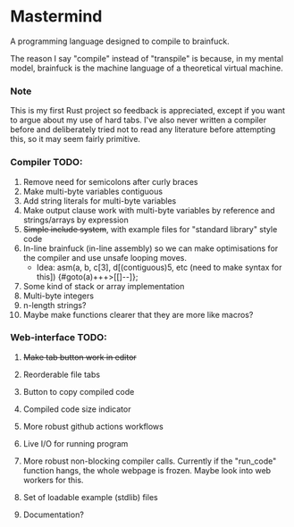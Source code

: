 # Mastermind

A programming language designed to compile to brainfuck.

The reason I say "compile" instead of "transpile" is because, in my mental model, brainfuck is the machine language of a theoretical virtual machine.

### Note

This is my first Rust project so feedback is appreciated, except if you want to argue about my use of hard tabs.
I've also never written a compiler before and deliberately tried not to read any literature before attempting this, so it may seem fairly primitive.

### Compiler TODO:

1. Remove need for semicolons after curly braces
1. Make multi-byte variables contiguous
1. Add string literals for multi-byte variables
1. Make output clause work with multi-byte variables by reference and strings/arrays by expression
1. ~~Simple include system~~, with example files for "standard library" style code
1. In-line brainfuck (in-line assembly) so we can make optimisations for the compiler and use unsafe looping moves.
   - Idea: asm(a, b, c[3], d[(contiguous)5, etc (need to make syntax for this]) {#goto(a)+++>[[]--]};
1. Some kind of stack or array implementation
1. Multi-byte integers
1. n-length strings?
1. Maybe make functions clearer that they are more like macros?

### Web-interface TODO:

1. ~~Make tab button work in editor~~
1. Reorderable file tabs
1. Button to copy compiled code
1. Compiled code size indicator
1. More robust github actions workflows
1. Live I/O for running program
1. More robust non-blocking compiler calls. Currently if the "run_code" function hangs, the whole webpage is frozen. Maybe look into web workers for this.
1. Set of loadable example (stdlib) files

1. Documentation?
